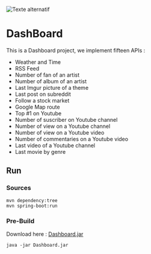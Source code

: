 ![Texte alternatif](https://travis-ci.org/Benoit-Julien/DashBoard.svg?branch=master)

# DashBoard

This is a Dashboard project, we implement fifteen APIs :

* Weather and Time
* RSS Feed
* Number of fan of an artist
* Number of album of an artist
* Last Imgur picture of a theme
* Last post on subreddit
* Follow a stock market
* Google Map route
* Top #1 on Youtube
* Number of suscriber on Youtube channel
* Number of view on a Youtube channel
* Number of view on a Youtube video
* Number of commentaries on a Youtube video
* Last video of a Youtube channel
* Last movie by genre

## Run
### Sources

```
mvn dependency:tree
mvn spring-boot:run
```

### Pre-Build

Download here : [Dashboard.jar](https://github.com/Benoit-Julien/DashBoard/releases/latest)

```
java -jar Dashboard.jar
```
